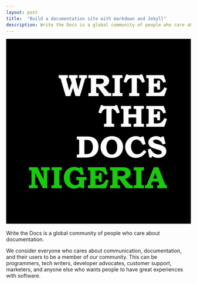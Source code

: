 ```yaml
---
layout: post
title:  "Build a documentation site with markdown and Jekyll"
description: Write the Docs is a global community of people who care about documentation.
---
```


![About WriteTheDocs](/assets/writethedocs.JPG)

Write the Docs is a global community of people who care about documentation.

We consider everyone who cares about communication, documentation, and their users to be a member of our community. This can be programmers, tech writers, developer advocates, customer support, marketers, and anyone else who wants people to have great experiences with software.